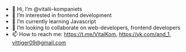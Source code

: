 - 👋 Hi, I’m @vitalii-kompaniets
- 👀 I’m interested in frontend development
- 🌱 I’m currently learning Javascript
- 💞️ I’m looking to collaborate on web-developers, frontend developers
- 📫 How to reach me: https://t.me/VitalKom, https://vk.com/and_1, vittiger09@gmail.com

<!---
vitalii-kompaniets/vitalii-kompaniets is a ✨ special ✨ repository because its `README.md` (this file) appears on your GitHub profile.
You can click the Preview link to take a look at your changes.
--->
